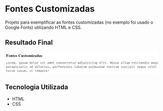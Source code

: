 # Fontes Customizadas
Projeto para exemplificar as fontes customizadas (no exemplo foi usado o Google Fonts) utilizando HTML e CSS.

## Resultado Final

[<img src="./resultado.jpg" alt="fontes customizadas usando HTML e CSS">](https://priscila199.github.io/fontes-customizadas/)

## Tecnologia Utilizada
- HTML
- CSS